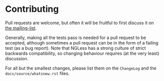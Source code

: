 # Contributing

Pull requests are welcome, but often it will be fruitful to first discuss it on [the
mailing-list](https://ngless.embl.de/contacts.html).

Generally, making all the tests pass is needed for a pull request to be accepted, although
sometimes a pull request can be in the form of a failing test (as a bug report). Note that
NGLess has a strong culture of strict backwards compatibility, so changing behaviour
requires (at the very least) discussion.

For all but the smallest changes, please list them on the `ChangeLog` and the
`docs/source/whatsnew.rst` files.
